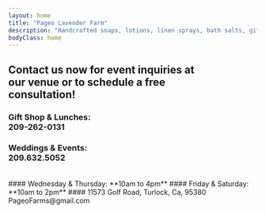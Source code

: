 ```yaml
---
layout: home
title: "Pageo Lavender Farm"
description: "Handcrafted soaps, lotions, linen sprays, bath salts, gift boxes, baskets and other unique items."
bodyClass: home
---
```


## Contact us now for event inquiries at<br>our venue or to schedule a free<br>consultation!
    
### Gift Shop & Lunches:<br>209-262-0131

### Weddings & Events:<br>209.632.5052

<br>
#### Wednesday & Thursday: **10am to 4pm** 
#### Friday & Saturday: **10am to 2pm**
#### 11573 Golf Road, Turlock, Ca, 95380<br>PageoFarms@gmail.com

## <br>
